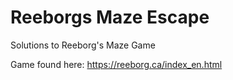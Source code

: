 # Reeborgs Maze Escape
 Solutions to Reeborg's Maze Game

Game found here:
https://reeborg.ca/index_en.html
